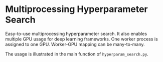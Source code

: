 # Multiprocessing Hyperparameter Search
Easy-to-use multiprocessing hyperparameter search. It also enables multiple GPU usage for deep learning frameworks. 
One worker process is assigned to one GPU. Worker-GPU mapping can be many-to-many.

The usage is illustrated in the main function of `hyperparam_search.py`.

